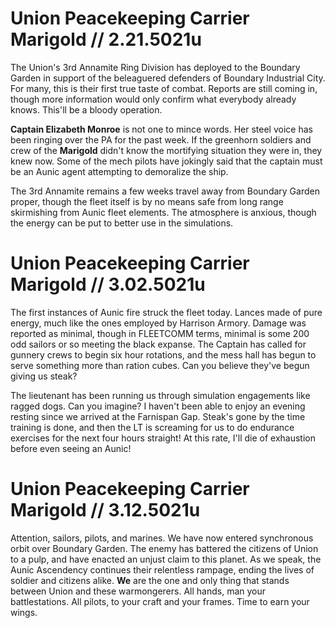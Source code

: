 # Union Peacekeeping Carrier Marigold // 2.21.5021u
The Union's 3rd Annamite Ring Division has deployed to the Boundary Garden in support of the beleaguered defenders of Boundary Industrial City. For many, this is their first true taste of combat. Reports are still coming in, though more information would only confirm what everybody already knows. This'll be a bloody operation.

**Captain Elizabeth Monroe** is not one to mince words. Her steel voice has been ringing over the PA for the past week. If the greenhorn soldiers and crew of the **Marigold** didn't know the mortifying situation they were in, they knew now. Some of the mech pilots have jokingly said that the captain must be an Aunic agent attempting to demoralize the ship.

The 3rd Annamite remains a few weeks travel away from Boundary Garden proper, though the fleet itself is by no means safe from long range skirmishing from Aunic fleet elements. The atmosphere is anxious, though the energy can be put to better use in the simulations.

# Union Peacekeeping Carrier Marigold // 3.02.5021u
The first instances of Aunic fire struck the fleet today. Lances made of pure energy, much like the ones employed by Harrison Armory. Damage was reported as minimal, though in FLEETCOMM terms, minimal is some 200 odd sailors or so meeting the black expanse. The Captain has called for gunnery crews to begin six hour rotations, and the mess hall has begun to serve something more than ration cubes. Can you believe they've begun giving us steak? 

The lieutenant has been running us through simulation engagements like ragged dogs. Can you imagine? I haven't been able to enjoy an evening resting since we arrived at the Farnispan Gap. Steak's gone by the time training is done, and then the LT is screaming for us to do endurance exercises for the next four hours straight! At this rate, I'll die of exhaustion before even seeing an Aunic!

# Union Peacekeeping Carrier Marigold // 3.12.5021u
Attention, sailors, pilots, and marines. We have now entered synchronous orbit over Boundary Garden. The enemy has battered the citizens of Union to a pulp, and have enacted an unjust claim to this planet. As we speak, the Aunic Ascendency continues their relentless rampage, ending the lives of soldier and citizens alike. **We** are the one and only thing that stands between Union and these warmongerers. All hands, man your battlestations. All pilots, to your craft and your frames. Time to earn your wings.
